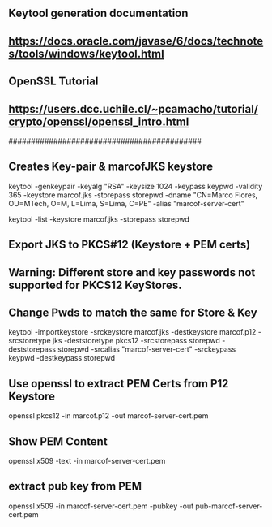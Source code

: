 ## Keytool generation documentation
## https://docs.oracle.com/javase/6/docs/technotes/tools/windows/keytool.html

## OpenSSL Tutorial
## https://users.dcc.uchile.cl/~pcamacho/tutorial/crypto/openssl/openssl_intro.html

###########################################

## Creates Key-pair & marcofJKS keystore

keytool -genkeypair -keyalg "RSA" -keysize 1024 -keypass keypwd -validity 365 -keystore marcof.jks -storepass storepwd -dname "CN=Marco Flores, OU=MTech, O=M, L=Lima, S=Lima, C=PE" -alias "marcof-server-cert"

keytool -list -keystore marcof.jks -storepass storepwd

## Export JKS to PKCS#12 (Keystore + PEM certs)

## Warning:  Different store and key passwords not supported for PKCS12 KeyStores. 
## Change Pwds to match the same for Store & Key

keytool -importkeystore -srckeystore marcof.jks -destkeystore marcof.p12 -srcstoretype jks -deststoretype pkcs12 -srcstorepass storepwd -deststorepass storepwd -srcalias "marcof-server-cert" -srckeypass keypwd -destkeypass storepwd

## Use openssl to extract PEM Certs from P12 Keystore

openssl pkcs12 -in marcof.p12 -out marcof-server-cert.pem

## Show PEM Content

openssl x509 -text -in marcof-server-cert.pem

## extract pub key from PEM

openssl x509 -in marcof-server-cert.pem -pubkey -out pub-marcof-server-cert.pem



